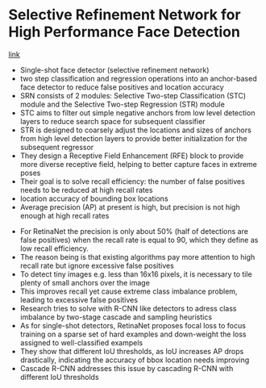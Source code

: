 # Selective Refinement Network for High Performance Face Detection

[link](https://arxiv.org/pdf/1809.02693.pdf)

- Single-shot face detector (selective refinement network)
- two step classification and regression operations into an anchor-based face detector to reduce false positives and 
location accuracy
- SRN consists of 2 modules: Selective Two-step Classification (STC) module and the Selective Two-step Regression (STR) module
- STC aims to filter out simple negative anchors from low level detection layers to reduce search space for subsequent classifier
- STR is designed to coarsely adjust the locations and sizes of anchors from high level detection layers to provide better initialization
for the subsequent regressor
- They design a Receptive Field Enhancement (RFE) block to provide more diverse receptive field, helping to better capture faces in extreme
poses
- Their goal is to solve recall efficiency: the number of false positives needs to be reduced at high recall rates
- location accuracy of bounding box locations
- Average precision (AP) at present is high, but precision is not high enough at high recall rates
* For RetinaNet the precision is only about 50% (half of detections are false positives) when the recall rate is equal to 90, which they
define as low recall efficiency. 
* The reason being is that existing algorithms pay more attention to high recall rate but ignore excessive false positives
* To detect tiny images e.g. less than 16x16 pixels, it is necessary to tile plenty of small anchors over the image
* This improves recall yet cause extreme class imbalance problem, leading to excessive false positives
* Research tries to solve with R-CNN like detectors to adress class imbalance by two-stage cascade and sampling heuristics 
* As for single-shot detectors, RetinaNet proposes focal loss to focus training on a sparse set of hard examples and down-weight the loss
assigned to well-classified exampels
* They show that different IoU thresholds, as IoU increases AP drops drastically, indicating the accuracy of bbox location needs improving
* Cascade R-CNN addresses this issue by cascading R-CNN with different IoU thresholds
